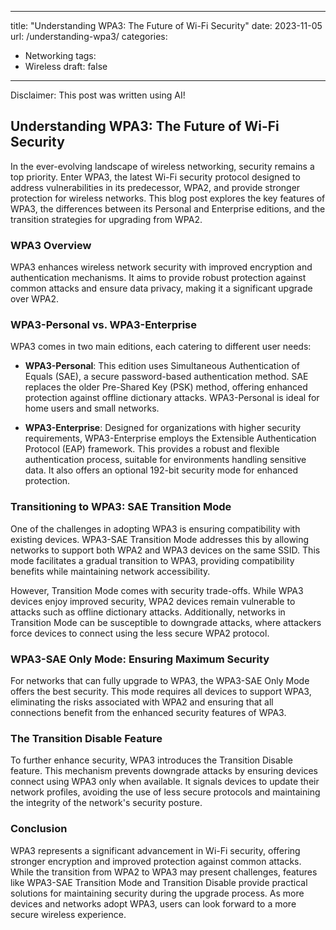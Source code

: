 ---
title: "Understanding WPA3: The Future of Wi-Fi Security"
date: 2023-11-05
url: /understanding-wpa3/
categories:
  - Networking
tags:
  - Wireless
draft: false
-----

Disclaimer: This post was written using AI!

## Understanding WPA3: The Future of Wi-Fi Security

In the ever-evolving landscape of wireless networking, security remains a top priority. Enter WPA3, the latest Wi-Fi security protocol designed to address vulnerabilities in its predecessor, WPA2, and provide stronger protection for wireless networks. This blog post explores the key features of WPA3, the differences between its Personal and Enterprise editions, and the transition strategies for upgrading from WPA2.

### **WPA3 Overview**

WPA3 enhances wireless network security with improved encryption and authentication mechanisms. It aims to provide robust protection against common attacks and ensure data privacy, making it a significant upgrade over WPA2.

### **WPA3-Personal vs. WPA3-Enterprise**

WPA3 comes in two main editions, each catering to different user needs:

- **WPA3-Personal**: This edition uses Simultaneous Authentication of Equals (SAE), a secure password-based authentication method. SAE replaces the older Pre-Shared Key (PSK) method, offering enhanced protection against offline dictionary attacks. WPA3-Personal is ideal for home users and small networks.

- **WPA3-Enterprise**: Designed for organizations with higher security requirements, WPA3-Enterprise employs the Extensible Authentication Protocol (EAP) framework. This provides a robust and flexible authentication process, suitable for environments handling sensitive data. It also offers an optional 192-bit security mode for enhanced protection.

### **Transitioning to WPA3: SAE Transition Mode**

One of the challenges in adopting WPA3 is ensuring compatibility with existing devices. WPA3-SAE Transition Mode addresses this by allowing networks to support both WPA2 and WPA3 devices on the same SSID. This mode facilitates a gradual transition to WPA3, providing compatibility benefits while maintaining network accessibility.

However, Transition Mode comes with security trade-offs. While WPA3 devices enjoy improved security, WPA2 devices remain vulnerable to attacks such as offline dictionary attacks. Additionally, networks in Transition Mode can be susceptible to downgrade attacks, where attackers force devices to connect using the less secure WPA2 protocol.

### **WPA3-SAE Only Mode: Ensuring Maximum Security**

For networks that can fully upgrade to WPA3, the WPA3-SAE Only Mode offers the best security. This mode requires all devices to support WPA3, eliminating the risks associated with WPA2 and ensuring that all connections benefit from the enhanced security features of WPA3.

### **The Transition Disable Feature**

To further enhance security, WPA3 introduces the Transition Disable feature. This mechanism prevents downgrade attacks by ensuring devices connect using WPA3 only when available. It signals devices to update their network profiles, avoiding the use of less secure protocols and maintaining the integrity of the network's security posture.

### **Conclusion**

WPA3 represents a significant advancement in Wi-Fi security, offering stronger encryption and improved protection against common attacks. While the transition from WPA2 to WPA3 may present challenges, features like WPA3-SAE Transition Mode and Transition Disable provide practical solutions for maintaining security during the upgrade process. As more devices and networks adopt WPA3, users can look forward to a more secure wireless experience.
